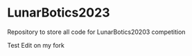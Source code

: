 # LunarBotics2023
Repository to store all code for LunarBotics20203 competition

Test Edit on my fork